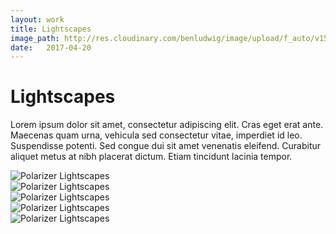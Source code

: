 ```yaml
---
layout: work
title: Lightscapes
image_path: http://res.cloudinary.com/benludwig/image/upload/f_auto/v1500156170/lightscapes-1_g3wz5e.jpg
date:   2017-04-20
---
```

<div class="grid-container">
<div class="grid">
<div class="grid-sizer"></div>
<div class="grid-item">
  <div class="copy-block revealblock">
    <h1>Lightscapes</h1>
    <p>Lorem ipsum dolor sit amet, consectetur adipiscing elit. Cras eget erat ante. Maecenas quam urna, vehicula sed consectetur vitae, imperdiet id leo. Suspendisse potenti. Sed congue dui sit amet venenatis eleifend. Curabitur aliquet metus at nibh placerat dictum. Etiam tincidunt lacinia tempor.</p>
  </div>
</div>
<div class="grid-item">
<img src="http://res.cloudinary.com/benludwig/image/upload/f_auto/v1500156170/lightscapes-1_g3wz5e.jpg" class="revealblock" alt="Polarizer Lightscapes">
</div>
<div class="grid-item">
<img src="http://res.cloudinary.com/benludwig/image/upload/f_auto/v1500156151/lightscapes-2_per0o5.jpg" class="revealblock" alt="Polarizer Lightscapes">
</div>
<div class="grid-item">
<img src="http://res.cloudinary.com/benludwig/image/upload/f_auto/v1500156169/lightscapes-3_m7inop.jpg" class="revealblock" alt="Polarizer Lightscapes">
</div>
<div class="grid-item">
<img src="http://res.cloudinary.com/benludwig/image/upload/f_auto/v1500156168/lightscapes-4_naxorp.jpg" class="revealblock" alt="Polarizer Lightscapes">
</div>
<div class="grid-item">
<img src="http://res.cloudinary.com/benludwig/image/upload/f_auto/v1500156138/lightscapes-5_pdnqcn.jpg" class="revealblock" alt="Polarizer Lightscapes">
</div>
</div>
</div>
